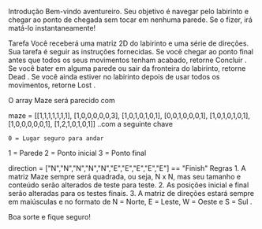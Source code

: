 Introdução
 	Bem-vindo aventureiro. Seu objetivo é navegar pelo labirinto e chegar ao ponto de chegada sem tocar em nenhuma parede. Se o fizer, irá matá-lo instantaneamente!
 
Tarefa
 	Você receberá uma matriz 2D do labirinto e uma série de direções. Sua tarefa é seguir as instruções fornecidas. Se você chegar ao ponto final antes que todos os seus movimentos tenham acabado, retorne Concluir . Se você bater em alguma parede ou sair da fronteira do labirinto, retorne Dead . Se você ainda estiver no labirinto depois de usar todos os movimentos, retorne Lost .
 
O array Maze será parecido com

maze = [[1,1,1,1,1,1,1],
        [1,0,0,0,0,0,3],
        [1,0,1,0,1,0,1],
        [0,0,1,0,0,0,1],
        [1,0,1,0,1,0,1],
        [1,0,0,0,0,0,1],
        [1,2,1,0,1,0,1]]
..com a seguinte chave

 	0 = Lugar seguro para andar
1 = Parede
2 = Ponto inicial
3 = Ponto final
 
  direction = ["N","N","N","N","N","E","E","E","E","E"] == "Finish"
Regras
 	1. A matriz Maze sempre será quadrada, ou seja, N x N, mas seu tamanho e conteúdo serão alterados de teste para teste.
2. As posições inicial e final serão alteradas para os testes finais.
3. A matriz de direções estará sempre em maiúsculas e no formato de N = Norte, E = Leste, W = Oeste e S = Sul .
</td>
 
Boa sorte e fique seguro!